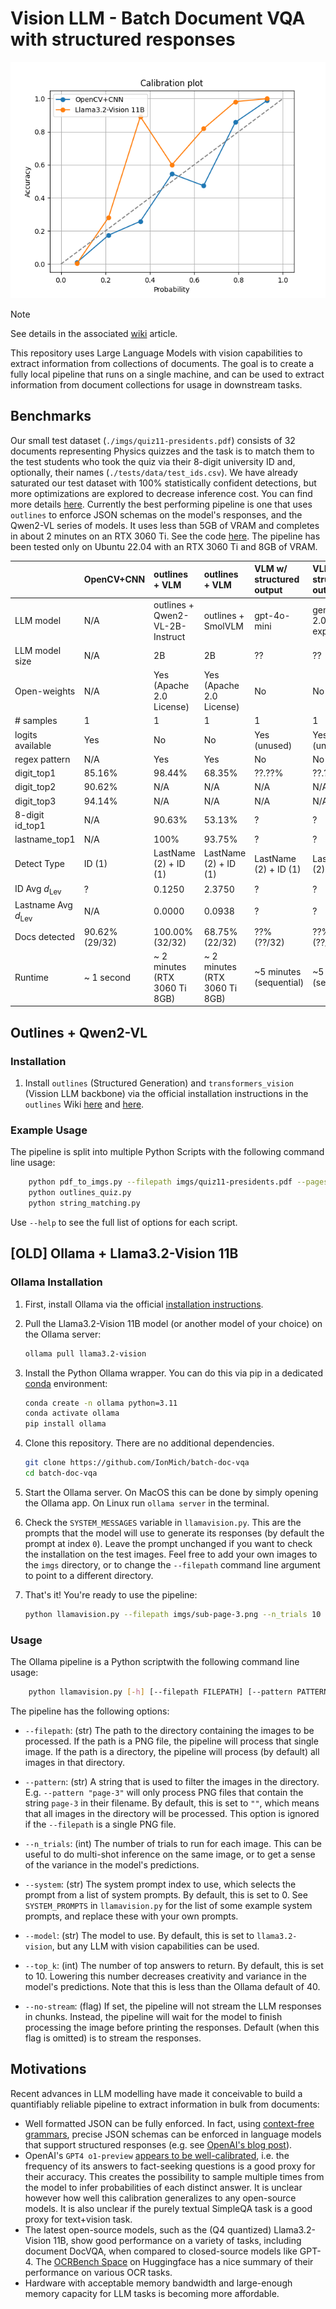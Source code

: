 # Vision LLM - Batch Document VQA with structured responses

![Probability calibration curves for OpenCV+CNN and for LLama3.2-Vision 11B](tests/output/public/calibration_curves.png)

> [!NOTE]  
> See details in the associated [wiki](https://github.com/IonMich/batch-doc-vqa/wiki/Row-of-Digits-OCR:-OpenCV-CNN-versus-LLMs) article.

This repository uses Large Language Models with vision capabilities to extract information from collections of documents. The goal is to create a fully local pipeline that runs on a single machine, and can be used to extract information from document collections for usage in downstream tasks.

## Benchmarks

Our small test dataset (`./imgs/quiz11-presidents.pdf`) consists of 32 documents representing Physics quizzes and the task is to match them to the test students who took the quiz via their 8-digit university ID and, optionally, their names (`./tests/data/test_ids.csv`). We have already saturated our test dataset with 100% statistically confident detections, but more optimizations are explored to decrease inference cost. You can find more details [here](https://github.com/IonMich/batch-doc-vqa/wiki/Row-of-Digits-OCR:-OpenCV-CNN-versus-LLMs). Currently the best performing pipeline is one that uses `outlines` to enforce JSON schemas on the model's responses, and the Qwen2-VL series of models. It uses less than 5GB of VRAM and completes in about 2 minutes on an RTX 3060 Ti. See the code [here](./outlines_quiz.py). The pipeline has been tested only on Ubuntu 22.04 with an RTX 3060 Ti and 8GB of VRAM.

|                         | OpenCV+CNN     | outlines + VLM                | outlines + VLM                | VLM w/ structured output | VLM w/ structured output |
|:------------------------|:---------------|:------------------------------|:------------------------------|:----------------------|:----------------------|
| LLM model               | N/A            | outlines + Qwen2-VL-2B-Instruct | outlines + SmolVLM          | gpt-4o-mini           | gemini-2.0-flash-exp  |
| LLM model size          | N/A            | 2B                            | 2B                            | ??                    | ??                    |
| Open-weights            | N/A            | Yes (Apache 2.0 License)      | Yes (Apache 2.0 License)      | No                    | No                    |
| # samples               | 1              | 1                             | 1                             | 1                     | 1                     |
| logits available        | Yes            | No                            | No                            | Yes (unused)          | Yes (unused)          |
| regex pattern           | N/A            | Yes                           | Yes                           | No                    | No                    |
| digit_top1              | 85.16%         | 98.44%                        | 68.35%                        | ??.??%                | ??.??%                |
| digit_top2              | 90.62%         | N/A                           | N/A                           | N/A                   | N/A                   |
| digit_top3              | 94.14%         | N/A                           | N/A                           | N/A                   | N/A                   |
| 8-digit id_top1         | N/A            | 90.63%                        | 53.13%                        | ?                     | ?                     |
| lastname_top1           | N/A            | 100%                          | 93.75%                        | ?                     | ?                     |
| Detect Type             | ID (1)         | LastName (2) + ID (1)         | LastName (2) + ID (1)         | LastName (2) + ID (1) | LastName (2) + ID (1) |
| ID Avg $d_\mathrm{Lev}$ | ?              | 0.1250                        | 2.3750                        | ?                     | ?                     |
| Lastname Avg $d_\mathrm{Lev}$ | N/A      | 0.0000                        | 0.0938                        | ?                     | ?                     |
| Docs detected           | 90.62% (29/32) | 100.00% (32/32)               | 68.75% (22/32)                | ??% (??/32)           | ??% (??/32)           |
| Runtime                 | ~ 1 second     | ~ 2 minutes (RTX 3060 Ti 8GB) | ~ 2 minutes (RTX 3060 Ti 8GB) | ~5 minutes (sequential) | ~5 minutes (sequential) |

## Outlines + Qwen2-VL

### Installation

1. Install `outlines` (Structured Generation) and `transformers_vision` (Vission LLM backbone) via the official installation instructions in the `outlines` Wiki [here](https://dottxt-ai.github.io/outlines/latest/installation/) and [here](https://dottxt-ai.github.io/outlines/latest/reference/models/transformers_vision/).

### Example Usage

The pipeline is split into multiple Python Scripts with the following command line usage:

```bash
    python pdf_to_imgs.py --filepath imgs/quiz11-presidents.pdf --pages_i 4 --dpi 300 --output_dir imgs/q11/
    python outlines_quiz.py
    python string_matching.py
```

Use `--help` to see the full list of options for each script.

## [OLD] Ollama + Llama3.2-Vision 11B

### Ollama Installation

1. First, install Ollama via the official [installation instructions](https://ollama.com/).

2. Pull the Llama3.2-Vision 11B model (or another model of your choice) on the Ollama server:

    ```bash
    ollama pull llama3.2-vision
    ```

3. Install the Python Ollama wrapper. You can do this via pip in a dedicated [conda](https://docs.anaconda.com/miniconda/) environment:

    ```bash
    conda create -n ollama python=3.11
    conda activate ollama
    pip install ollama
    ```

4. Clone this repository. There are no additional dependencies.

    ```bash
    git clone https://github.com/IonMich/batch-doc-vqa
    cd batch-doc-vqa
    ```

5. Start the Ollama server. On MacOS this can be done by simply opening the Ollama app. On Linux run `ollama server` in the terminal.

6. Check the `SYSTEM_MESSAGES` variable in `llamavision.py`. This are the prompts that the model will use to generate its responses (by default the prompt at index `0`). Leave the prompt unchanged if you want to check the installation on the test images. Feel free to add your own images to the `imgs` directory, or to change the `--filepath` command line argument to point to a different directory.

7. That's it! You're ready to use the pipeline:

    ```bash
    python llamavision.py --filepath imgs/sub-page-3.png --n_trials 10
    ```

### Usage

The Ollama pipeline is a Python scriptwith the following command line usage:

```bash
    python llamavision.py [-h] [--filepath FILEPATH] [--pattern PATTERN] [--n_trials N_TRIALS] [--system SYSTEM] [--model MODEL] [--no-stream] [--top_k TOP_K]
```

The pipeline has the following options:

- `--filepath`: (str) The path to the directory containing the images to be processed. If the path is a PNG file, the pipeline will process that single image. If the path is a directory, the pipeline will process (by default) all images in that directory.

- `--pattern`: (str) A string that is used to filter the images in the directory. E.g. `--pattern "page-3"` will only process PNG files that contain the string `page-3` in their filename. By default, this is set to `""`, which means that all images in the directory will be processed. This option is ignored if the `--filepath` is a single PNG file.

- `--n_trials`: (int) The number of trials to run for each image. This can be useful to do multi-shot inference on the same image, or to get a sense of the variance in the model's predictions.

- `--system`: (str) The system prompt index to use, which selects the prompt from a list of system prompts. By default, this is set to 0. See `SYSTEM_PROMPTS` in `llamavision.py` for the list of some example system prompts, and replace these with your own prompts.

- `--model`: (str) The model to use. By default, this is set to `llama3.2-vision`, but any LLM with vision capabilities can be used.

- `--top_k`: (int) The number of top answers to return. By default, this is set to 10. Lowering this number decreases creativity and variance in the model's predictions. Note that this is less than the Ollama default of 40.

- `--no-stream`: (flag) If set, the pipeline will not stream the LLM responses in chunks. Instead, the pipeline will wait for the model to finish processing the image before printing the responses. Default (when this flag is omitted) is to stream the responses.

## Motivations

Recent advances in LLM modelling have made it conceivable to build a quantifiably reliable pipeline to extract information in bulk from documents:

- Well formatted JSON can be fully enforced. In fact, using [context-free grammars](https://stackoverflow.com/a/6713333/10119867), precise JSON schemas can be enforced in language models that support structured responses (e.g. see [OpenAI's blog post](https://openai.com/index/introducing-structured-outputs-in-the-api/)).
- OpenAI's `GPT4 o1-preview` [appears to be well-calibrated](https://openai.com/index/introducing-simpleqa/), i.e. the frequency of its answers to fact-seeking questions is a good proxy for their accuracy. This creates the possibility to sample multiple times from the model to infer probabilities of each distinct answer. It is unclear however how well this calibration generalizes to any open-source models. It is also unclear if the purely textual SimpleQA task is a good proxy for text+vision task.
- The latest open-source models, such as the (Q4 quantized) Llama3.2-Vision 11B, show good performance on a variety of tasks, including document DocVQA, when compared to closed-source models like GPT-4. The [OCRBench Space](https://huggingface.co/spaces/echo840/ocrbench-leaderboard) on Huggingface has a nice summary of their performance on various OCR tasks.
- Hardware with acceptable memory bandwidth and large-enough memory capacity for LLM tasks is becoming more affordable.
